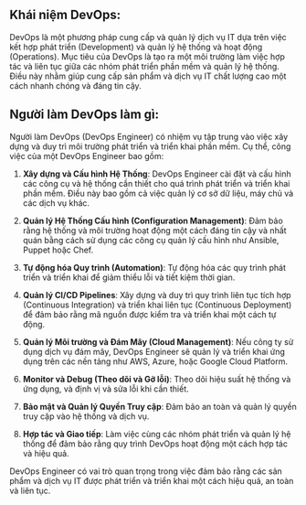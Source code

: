 ## Khái niệm DevOps:

DevOps là một phương pháp cung cấp và quản lý dịch vụ IT dựa trên việc kết hợp phát triển (Development) và quản lý hệ thống và hoạt động (Operations). Mục tiêu của DevOps là tạo ra một môi trường làm việc hợp tác và liên tục giữa các nhóm phát triển phần mềm và quản lý hệ thống. Điều này nhằm giúp cung cấp sản phẩm và dịch vụ IT chất lượng cao một cách nhanh chóng và đáng tin cậy.

## Người làm DevOps làm gì:

 Người làm DevOps (DevOps Engineer) có nhiệm vụ tập trung vào việc xây dựng và duy trì môi trường phát triển và triển khai phần mềm. Cụ thể, công việc của một DevOps Engineer bao gồm:

1. **Xây dựng và Cấu hình Hệ Thống**: DevOps Engineer cài đặt và cấu hình các công cụ và hệ thống cần thiết cho quá trình phát triển và triển khai phần mềm. Điều này bao gồm cả việc quản lý cơ sở dữ liệu, máy chủ và các dịch vụ khác.

2. **Quản lý Hệ Thống Cấu hình (Configuration Management)**: Đảm bảo rằng hệ thống và môi trường hoạt động một cách đáng tin cậy và nhất quán bằng cách sử dụng các công cụ quản lý cấu hình như Ansible, Puppet hoặc Chef.

3. **Tự động hóa Quy trình (Automation)**: Tự động hóa các quy trình phát triển và triển khai để giảm thiểu lỗi và tiết kiệm thời gian.

4. **Quản lý CI/CD Pipelines**: Xây dựng và duy trì quy trình liên tục tích hợp (Continuous Integration) và triển khai liên tục (Continuous Deployment) để đảm bảo rằng mã nguồn được kiểm tra và triển khai một cách tự động.

5. **Quản lý Môi trường và Đám Mây (Cloud Management)**: Nếu công ty sử dụng dịch vụ đám mây, DevOps Engineer sẽ quản lý và triển khai ứng dụng trên các nền tảng như AWS, Azure, hoặc Google Cloud Platform.

6. **Monitor và Debug (Theo dõi và Gỡ lỗi)**: Theo dõi hiệu suất hệ thống và ứng dụng, và định vị và sửa lỗi khi cần thiết.

7. **Bảo mật và Quản lý Quyền Truy cập**: Đảm bảo an toàn và quản lý quyền truy cập vào hệ thống và dịch vụ.

8. **Hợp tác và Giao tiếp**: Làm việc cùng các nhóm phát triển và quản lý hệ thống để đảm bảo rằng quy trình DevOps hoạt động một cách hợp tác và hiệu quả.

DevOps Engineer có vai trò quan trọng trong việc đảm bảo rằng các sản phẩm và dịch vụ IT được phát triển và triển khai một cách hiệu quả, an toàn và liên tục.